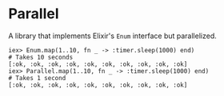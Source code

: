 # Parallel

A library that implements Elixir's `Enum` interface but parallelized.

```
iex> Enum.map(1..10, fn _ -> :timer.sleep(1000) end)
# Takes 10 seconds
[:ok, :ok, :ok, :ok, :ok, :ok, :ok, :ok, :ok, :ok]
iex> Parallel.map(1..10, fn _ -> :timer.sleep(1000) end)
# Takes 1 second
[:ok, :ok, :ok, :ok, :ok, :ok, :ok, :ok, :ok, :ok]
```

